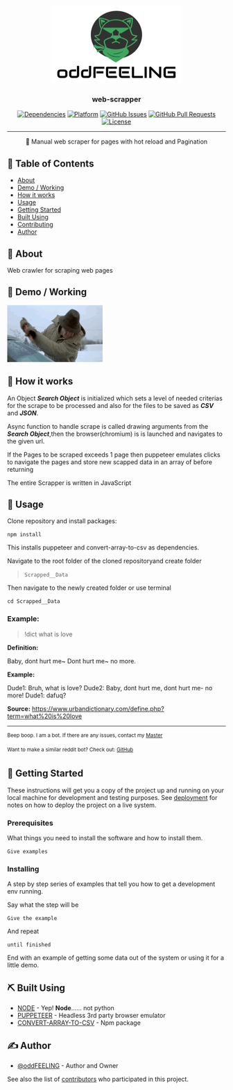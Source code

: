 <p align="center">
  <a href="" rel="noopener">
 <img width=300px height=180px src="/assets/logo__1.png" alt="Bot logo"></a>
</p>

<h3 align="center">web-scrapper</h3>

<div align="center">

[![Dependencies](https://img.shields.io/badge/dependencies-up%20to%20date-blue.svg)]()
[![Platform](https://img.shields.io/badge/platform-git-orange.svg)](https://www.reddit.com/user/Wordbook_Bot)
[![GitHub Issues](https://img.shields.io/badge/issues-0%20open-yellowgreen.svg)](https://github.com/kylelobo/The-Documentation-Compendium/issues)
[![GitHub Pull Requests](https://img.shields.io/badge/pull%20requests-0%20open-yellowgreen.svg)](https://github.com/kylelobo/The-Documentation-Compendium/pulls)
[![License](https://img.shields.io/badge/license-MIT-blue.svg)](/LICENSE)

</div>

---

<p align="center"> 🤖 Manual web scraper for pages with hot reload and Pagination
    <br> 
</p>

## 📝 Table of Contents

- [About](#about)
- [Demo / Working](#demo)
- [How it works](#working)
- [Usage](#usage)
- [Getting Started](#getting_started)
- [Built Using](#built_using)
- [Contributing](../CONTRIBUTING.md)
- [Author](#author)

## 🧐 About <a name = "about"></a>

Web crawler for scraping web pages

## 🎥 Demo / Working <a name = "demo"></a>

![Working](/assets/demo.gif)

## 💭 How it works <a name = "working"></a>

An Object **_Search Object_** is initialized which sets a level of needed criterias for the scrape to be processed and also for the files to be saved as **_CSV_** and **_JSON_**.

Async function to handle scrape is called drawing arguments from the **_Search Object_**,then the browser(chromium) is is launched and navigates to the given url.

If the Pages to be scraped exceeds 1 page then puppeteer emulates clicks to navigate the pages and store new scapped data in an array of before returning

The entire Scrapper is written in JavaScript

## 🎈 Usage <a name = "usage"></a>

Clone repository and install packages:

```
npm install
```

This installs puppeteer and convert-array-to-csv as dependencies.

Navigate to the root folder of the cloned repositoryand create folder

> `Scrapped__Data`

Then navigate to the newly created folder or use terminal

```
cd Scrapped__Data
```

### Example:

> !dict what is love

**Definition:**

Baby, dont hurt me~
Dont hurt me~ no more.

**Example:**

Dude1: Bruh, what is love?
Dude2: Baby, dont hurt me, dont hurt me- no more!
Dude1: dafuq?

**Source:** https://www.urbandictionary.com/define.php?term=what%20is%20love

---

<sup>Beep boop. I am a bot. If there are any issues, contact my [Master](https://www.reddit.com/message/compose/?to=PositivePlayer1&subject=/u/Wordbook_Bot)</sup>

<sup>Want to make a similar reddit bot? Check out: [GitHub](https://github.com/kylelobo/Reddit-Bot)</sup>

## 🏁 Getting Started <a name = "getting_started"></a>

These instructions will get you a copy of the project up and running on your local machine for development and testing purposes. See [deployment](#deployment) for notes on how to deploy the project on a live system.

### Prerequisites

What things you need to install the software and how to install them.

```
Give examples
```

### Installing

A step by step series of examples that tell you how to get a development env running.

Say what the step will be

```
Give the example
```

And repeat

```
until finished
```

End with an example of getting some data out of the system or using it for a little demo.

## ⛏️ Built Using <a name = "built_using"></a>

- [NODE](https://nodejs.org/en/) - Yep! **Node**...... not python
- [PUPPETEER](https://pptr.dev/) - Headless 3rd party browser emulator
- [CONVERT-ARRAY-TO-CSV](https://www.npmjs.com/package/convert-array-to-csv) - Npm package

## ✍️ Author <a name = "author"></a>

- [@oddFEELING](https://github.com/oddFEELING) - Author and Owner

See also the list of [contributors](https://github.com/oddFEELING/web-scrapper/graphs/contributors) who participated in this project.
